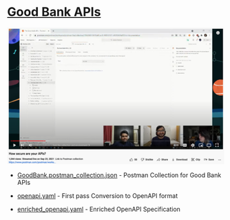 # [Good Bank APIs](https://github.com/kmmanoj96/vulnerable-apis/blob/main/openAPISpecBank.yaml)

[![Hacking Good Bank APIs](../../assets/good-bank-youtube.png)](https://www.youtube.com/embed/shT-Obfo-uk?t=877)


- [GoodBank.postman_collection.json](./GoodBank.postman_collection.json) - Postman Collection for Good Bank APIs

- [openapi.yaml](./openapi.yaml) - First pass Conversion to OpenAPI format

- [enriched_openapi.yaml](./enriched_openapi.yaml) - Enriched OpenAPI Specification